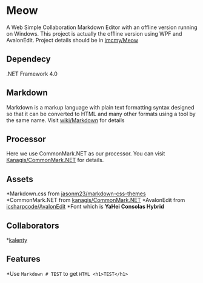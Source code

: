 # Meow
A Web Simple Collaboration Markdown Editor with an offline version running on Windows.
This project is actually the offline version using WPF and AvalonEdit. Project details should be in [imcmy/Meow](https://github.com/imcmy/Meow)

## Dependecy
.NET Framework 4.0

## Markdown
Markdown is a markup language with plain text formatting syntax designed so that it can be converted to HTML and many other formats using a tool by the same name.
Visit [wiki/Markdown](http://en.wikipedia.org/wiki/Markdown) for details

## Processor
Here we use CommonMark.NET as our processor.
You can visit [Kanagis/CommonMark.NET](https://github.com/Knagis/CommonMark.NET) for details.

## Assets
*Markdown.css from [jasonm23/markdown-css-themes](https://github.com/jasonm23/markdown-css-themes)
*CommonMark.NET from [kanagis/CommonMark.NET](https://github.com/Knagis/CommonMark.NET)
*AvalonEdit from [icsharpcode/AvalonEdit](https://github.com/icsharpcode/AvalonEdit)
*Font which is **YaHei Consolas Hybrid**

## Collaborators
*[kalenty](https://github.com/kalenty)

## Features
*Use ```Markdown # TEST``` to get ```HTML <h1>TEST</h1>```
